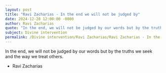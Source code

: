 ```yaml
---
layout: post
title: "Ravi Zacharias - In the end we will not be judged by"
date: 2024-12-28 12:00:00 -0000
author: Ravi Zacharias
quote: "In the end, we will not be judged by our words but by the truths we seek and the way we treat others."
subject: Divine intervention
permalink: /Divine intervention/Ravi Zacharias/Ravi Zacharias - In the end we will not be judged by
---
```


In the end, we will not be judged by our words but by the truths we seek and the way we treat others.

- Ravi Zacharias
